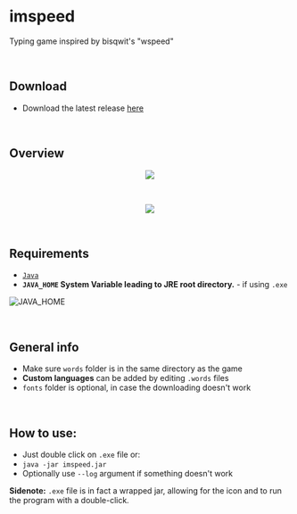 # imspeed
Typing game inspired by bisqwit's "wspeed"

<br>  

## Download

* Download the latest release [here](https://bit.ly/imspeed-releases)  

<br>

## Overview

<p align="center">
  <img width="auto" height="auto" src="https://user-images.githubusercontent.com/25122875/85625633-0da71b80-b66c-11ea-928f-b1fe94220b2a.jpg">
</p>  
<br>
<p align="center">
  <img width="auto" height="auto" src="https://user-images.githubusercontent.com/25122875/90965818-dcac6100-e4cb-11ea-9d74-20e80a79b3a7.jpg">
</p>

<br>

## Requirements

* [`Java`](https://www.java.com/download/)
* **`JAVA_HOME` System Variable leading to JRE root directory.** - if using `.exe`

![JAVA_HOME](https://user-images.githubusercontent.com/25122875/90809392-b054e100-e321-11ea-854e-09486aa8f21f.png)

<br>

## General info

* Make sure `words` folder is in the same directory as the game
* **Custom languages** can be added by editing `.words` files
* `fonts` folder is optional, in case the downloading doesn't work
   
<br>


## How to use:
  * Just double click on `.exe` file or:
  * `java -jar imspeed.jar`
  * Optionally use `--log` argument if something doesn't work
  
**Sidenote:** `.exe` file is in fact a wrapped jar, allowing for the icon and to run the program with a double-click.
<br>
